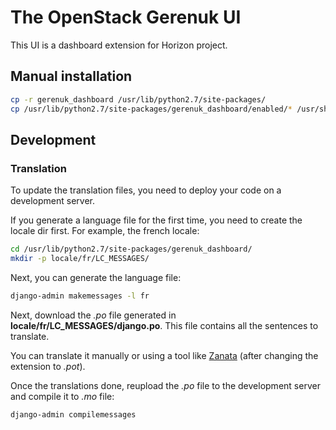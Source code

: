 # The OpenStack Gerenuk UI

This UI is a dashboard extension for Horizon project.


## Manual installation

```bash
cp -r gerenuk_dashboard /usr/lib/python2.7/site-packages/
cp /usr/lib/python2.7/site-packages/gerenuk_dashboard/enabled/* /usr/share/openstack-dashboard/openstack_dashboard/local/enabled/
```

## Development
### Translation

To update the translation files, you need to deploy your code on a development server.

If you generate a language file for the first time, you need to create the locale dir first. 
For example, the french locale:
```bash
cd /usr/lib/python2.7/site-packages/gerenuk_dashboard/
mkdir -p locale/fr/LC_MESSAGES/
```

Next, you can generate the language file:
```bash
django-admin makemessages -l fr 
```

Next, download the *.po* file generated in **locale/fr/LC_MESSAGES/django.po**.
This file contains all the sentences to translate.

You can translate it manually or using a tool like [Zanata](https://translate.zanata.org/) (after changing the extension to *.pot*).

Once the translations done, reupload the *.po* file to the development server and compile it to *.mo* file:
```bash
django-admin compilemessages
```
